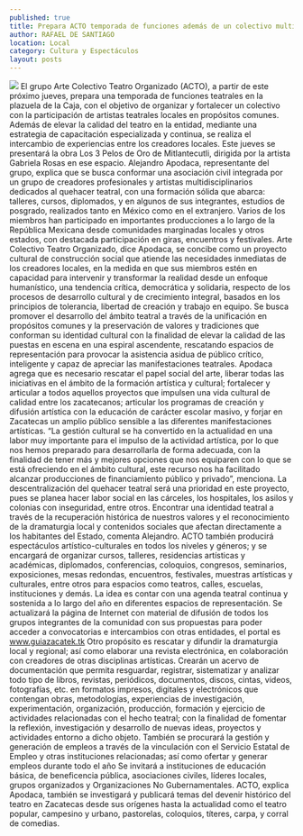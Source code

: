 ```yaml
---
published: true
title: Prepara ACTO temporada de funciones además de un colectivo multidisciplinario
author: RAFAEL DE SANTIAGO
location: Local
category: Cultura y Espectáculos
layout: posts
---
```


![](http://i.imgur.com/OcfyBRcm.jpg)
El grupo Arte Colectivo Teatro Organizado (ACTO), a partir de este próximo jueves, prepara una temporada de funciones teatrales en la plazuela de la Caja, con el objetivo de organizar y fortalecer un colectivo con la participación de artistas teatrales locales en propósitos comunes.
Además de elevar la calidad del teatro en la entidad, mediante una estrategia de capacitación especializada y continua, se realiza el intercambio de experiencias entre los creadores locales.
Este jueves se presentará la obra Los 3 Pelos de Oro de Mitlantecutli, dirigida por la artista Gabriela Rosas en ese espacio.
Alejandro Apodaca, representante del grupo, explica que se busca conformar una asociación civil integrada por un grupo de creadores profesionales y artistas multidisciplinarios dedicados al quehacer teatral, con una formación sólida que abarca: talleres, cursos, diplomados, y en algunos de sus integrantes, estudios de posgrado, realizados tanto en México como en el extranjero.
Varios de los miembros han participado en importantes producciones a lo largo de la República Mexicana  desde comunidades marginadas locales y otros estados, con destacada participación en giras, encuentros y festivales.
Arte Colectivo Teatro Organizado, dice Apodaca, se concibe como un proyecto cultural de construcción social que atiende las necesidades inmediatas de los creadores locales, en la medida en que sus miembros estén en capacidad para intervenir y transformar la realidad desde un enfoque humanístico, una tendencia crítica, democrática y solidaria, respecto de los procesos de desarrollo cultural y de crecimiento integral, basados en los principios de tolerancia, libertad de creación y trabajo en equipo.
Se busca promover el desarrollo del ámbito teatral a través de la unificación en propósitos comunes y la preservación de valores y tradiciones que conforman su identidad cultural con la finalidad de elevar la calidad de las puestas en escena en una espiral ascendente, rescatando espacios de representación para provocar la asistencia asidua de público crítico, inteligente y capaz de apreciar las manifestaciones teatrales. 
Apodaca agrega que es necesario rescatar el papel social del arte,  liberar todas las iniciativas en el ámbito de la formación artística y cultural;  fortalecer y articular a todos aquellos proyectos que impulsen una vida cultural de calidad entre los zacatecanos; articular los programas de creación y difusión artística con la educación de carácter escolar masivo, y forjar en Zacatecas un amplio público sensible a las diferentes manifestaciones artísticas.
“La gestión cultural se ha convertido en la actualidad en una labor muy importante para el impulso de la actividad artística, por lo que nos hemos preparado para desarrollarla de forma adecuada, con la finalidad de tener más y mejores opciones que nos equiparen con lo que se está ofreciendo en el ámbito cultural, este recurso nos ha facilitado alcanzar producciones de financiamiento público y privado”, menciona.
La descentralización del quehacer teatral será una prioridad en este proyecto, pues se planea hacer labor social en las cárceles, los hospitales, los asilos y colonias con inseguridad, entre otros.
Encontrar una identidad teatral a través de la recuperación histórica de nuestros valores y el reconocimiento de la dramaturgia local y contenidos sociales que afectan directamente a los habitantes del Estado, comenta Alejandro.
ACTO también producirá espectáculos artístico-culturales en todos los niveles y géneros; y se encargará de organizar cursos, talleres, residencias artísticas y académicas, diplomados, conferencias, coloquios, congresos, seminarios, exposiciones, mesas redondas, encuentros, festivales, muestras artísticas y culturales, entre otros para espacios como teatros, calles, escuelas, instituciones y demás.
La idea es contar con una agenda teatral continua y sostenida a lo largo del año en diferentes espacios de representación.
Se actualizará la página de Internet con material de difusión de todos los grupos integrantes de la comunidad con sus propuestas para poder acceder a convocatorias e intercambios con otras entidades, el portal es www.guiazacatek.tk
Otro propósito es rescatar y difundir la dramaturgia local y regional; así como elaborar una revista electrónica, en colaboración con creadores de otras disciplinas artísticas.
Crearán un acervo de documentación que permita resguardar, registrar, sistematizar y analizar todo tipo de libros, revistas, periódicos, documentos, discos, cintas, videos, fotografías, etc. en formatos impresos, digitales y electrónicos que contengan obras, metodologías, experiencias de investigación, experimentación, organización, producción, formación y ejercicio de actividades relacionadas con el hecho teatral; con la finalidad de fomentar la reflexión, investigación y desarrollo de nuevas ideas, proyectos y actividades entorno a dicho objeto. 
También se procurará la gestión y generación de empleos a través de la vinculación con el Servicio Estatal de Empleo y otras instituciones relacionadas; así como ofertar y generar empleos durante todo el año
Se invitará a instituciones de educación básica, de beneficencia pública, asociaciones civiles, líderes locales, grupos organizados y Organizaciones No Gubernamentales.
ACTO, explica Apodaca, también se investigará y publicará temas del devenir histórico del teatro en Zacatecas desde sus orígenes hasta la actualidad como el teatro popular, campesino y urbano, pastorelas, coloquios, títeres, carpa, y corral de comedias.
